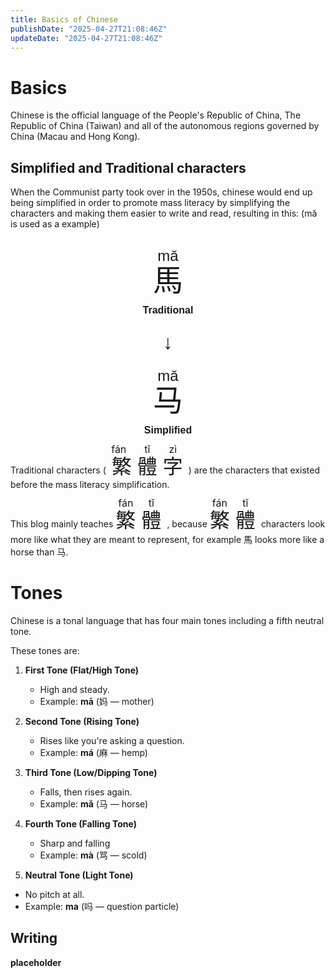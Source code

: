 ```yaml
---
title: Basics of Chinese
publishDate: "2025-04-27T21:08:46Z"
updateDate: "2025-04-27T21:08:46Z"
---
```

# Basics
Chinese is the official language of the People's Republic of China, The Republic of China (Taiwan) and all of the autonomous regions governed by China (Macau and Hong Kong).

##  Simplified and Traditional characters
When the Communist party took over in the 1950s, chinese would end up being simplified in order to promote mass literacy by simplifying the characters and making them easier to write and read, resulting in this: (mǎ is used as a example)

<div style="font-family: sans-serif; text-align: center; margin-top: 2rem;">
  <ruby style="font-size: 3rem;">
    馬
    <rt>mǎ</rt>
  </ruby>
  <div style="font-size: 1rem; margin: 0.5rem;"><strong>Traditional</strong></div>

  <div style="font-size: 2rem; margin: 1.5rem 0;">↓</div>

  <ruby style="font-size: 3rem;">
    马
    <rt>mǎ</rt>
  </ruby>
  <div style="font-size: 1rem; margin: 0.5rem;"><strong>Simplified</strong></div>
</div>



Traditional characters (<ruby style="font-size: 2rem;">
  繁
  <rt>fán</rt>
</ruby>
<ruby style="font-size: 2rem;">
  體
  <rt>tǐ</rt>
</ruby>
<ruby style="font-size: 2rem;">
  字
  <rt>zì</rt>
</ruby>) are the characters that existed before the mass literacy simplification.

This blog mainly teaches <ruby style="font-size: 2rem;">
  繁
  <rt>fán</rt>
</ruby>
<ruby style="font-size: 2rem;">
  體
  <rt>tǐ</rt>
</ruby>, because <ruby style="font-size: 2rem;">
  繁
  <rt>fán</rt>
</ruby>
<ruby style="font-size: 2rem;">
  體
  <rt>tǐ</rt>
</ruby> characters look more like what they are meant to represent, for example 馬 looks more like a horse than 马.


# Tones

Chinese is a tonal language that has four main tones including a fifth neutral tone.

These tones are:

1. **First Tone (Flat/High Tone)**  
   - High and steady.  
   - Example: **mā** (妈 — mother)

2. **Second Tone (Rising Tone)**  
   - Rises like you're asking a question.  
   - Example: **má** (麻 — hemp)

3. **Third Tone (Low/Dipping Tone)**  
   - Falls, then rises again.
   - Example: **mǎ** (马 — horse)

4. **Fourth Tone (Falling Tone)**  
   - Sharp and falling  
   - Example: **mà** (骂 — scold)

5. **Neutral Tone (Light Tone)**  
  - No pitch at all.
  - Example: **ma** (吗 — question particle)



## Writing

**placeholder**
